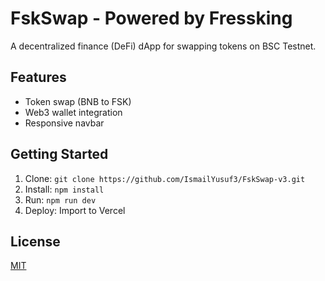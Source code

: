 # FskSwap - Powered by Fressking

A decentralized finance (DeFi) dApp for swapping tokens on BSC Testnet.

## Features
- Token swap (BNB to FSK)
- Web3 wallet integration
- Responsive navbar

## Getting Started
1. Clone: `git clone https://github.com/IsmailYusuf3/FskSwap-v3.git`
2. Install: `npm install`
3. Run: `npm run dev`
4. Deploy: Import to Vercel

## License
[MIT](LICENSE)
